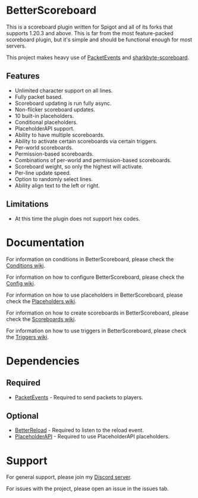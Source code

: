 # BetterScoreboard

This is a scoreboard plugin written for Spigot and all of its forks that supports 1.20.3 and above. This is far from the
most feature-packed scoreboard plugin, but it's simple and should be functional enough for most servers.

This project makes heavy use of [PacketEvents](https://github.com/retrooper/packetevents) and 
[sharkbyte-scoreboard](https://github.com/amnoah/sharkbyte-scoreboard).

## Features
- Unlimited character support on all lines.
- Fully packet based.
- Scoreboard updating is run fully async.
- Non-flicker scoreboard updates.
- 10 built-in placeholders.
- Conditional placeholders.
- PlaceholderAPI support.
- Ability to have multiple scoreboards.
- Ability to activate certain scoreboards via certain triggers.
- Per-world scoreboards.
- Permission-based scoreboards.
- Combinations of per-world and permission-based scoreboards.
- Scoreboard weight, so only the highest will activate.
- Per-line update speed.
- Option to randomly select lines.
- Ability align text to the left or right.

## Limitations
- At this time the plugin does not support hex codes.

# Documentation

For information on conditions in BetterScoreboard, please check the [Conditions wiki](https://github.com/amnoah/BetterScoreboard/wiki/Conditions).

For information on how to configure BetterScoreboard, please check the [Config wiki](https://github.com/amnoah/BetterScoreboard/wiki/Config).

For information on how to use placeholders in BetterScoreboard, please check the [Placeholders wiki](https://github.com/amnoah/BetterScoreboard/wiki/Placeholders).

For information on how to create scoreboards in BetterScoreboard, please check the [Scoreboards wiki](https://github.com/amnoah/BetterScoreboard/wiki/Scoreboards).

For information on how to use triggers in BetterScoreboard, please check the [Triggers wiki](https://github.com/amnoah/BetterScoreboard/wiki/Triggers).

# Dependencies

## Required
- [PacketEvents](https://modrinth.com/plugin/packetevents) - Required to send packets to players.

## Optional
- [BetterReload](https://modrinth.com/plugin/betterreload) - Required to listen to the reload event.
- [PlaceholderAPI](https://www.spigotmc.org/resources/placeholderapi.6245/) - Required to use PlaceholderAPI placeholders.

# Support

For general support, please join my [Discord server](https://discord.gg/ey9uTg3hcy).

For issues with the project, please open an issue in the issues tab.
